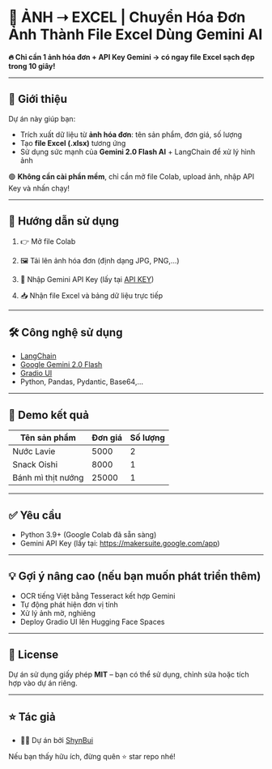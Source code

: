 # 🧾 ẢNH ➝ EXCEL | Chuyển Hóa Đơn Ảnh Thành File Excel Dùng Gemini AI

**🔥 Chỉ cần 1 ảnh hóa đơn + API Key Gemini → có ngay file Excel sạch đẹp trong 10 giây!**

---

## 📌 Giới thiệu

Dự án này giúp bạn:
- Trích xuất dữ liệu từ **ảnh hóa đơn**: tên sản phẩm, đơn giá, số lượng
- Tạo **file Excel (.xlsx)** tương ứng
- Sử dụng sức mạnh của **Gemini 2.0 Flash AI** + LangChain để xử lý hình ảnh

🟢 **Không cần cài phần mềm**, chỉ cần mở file Colab, upload ảnh, nhập API Key và nhấn chạy!

---

## 🚀 Hướng dẫn sử dụng

1. 👉 Mở file Colab

2. 🖼️ Tải lên ảnh hóa đơn (định dạng JPG, PNG,...)

3. 🔑 Nhập Gemini API Key (lấy tại [API KEY](https://aistudio.google.com/apikey))

4. 📥 Nhận file Excel và bảng dữ liệu trực tiếp

---

## 🛠 Công nghệ sử dụng

- [LangChain](https://www.langchain.com/)
- [Google Gemini 2.0 Flash](https://ai.google.dev/)
- [Gradio UI](https://www.gradio.app/)
- Python, Pandas, Pydantic, Base64,...

---

## 📸 Demo kết quả

| Tên sản phẩm       | Đơn giá | Số lượng |
|--------------------|---------|----------|
| Nước Lavie          | 5000    | 2        |
| Snack Oishi         | 8000    | 1        |
| Bánh mì thịt nướng | 25000   | 1        |

---

## ✅ Yêu cầu

- Python 3.9+ (Google Colab đã sẵn sàng)
- Gemini API Key (lấy tại: https://makersuite.google.com/app)

---

## 💡 Gợi ý nâng cao (nếu bạn muốn phát triển thêm)

- OCR tiếng Việt bằng Tesseract kết hợp Gemini
- Tự động phát hiện đơn vị tính
- Xử lý ảnh mờ, nghiêng
- Deploy Gradio UI lên Hugging Face Spaces

---

## 📄 License

Dự án sử dụng giấy phép **MIT** – bạn có thể sử dụng, chỉnh sửa hoặc tích hợp vào dự án riêng.

---

## ⭐ Tác giả

- 👨‍💻 Dự án bởi [ShynBui](https://github.com/ShynBui)

Nếu bạn thấy hữu ích, đừng quên ⭐ star repo nhé!
